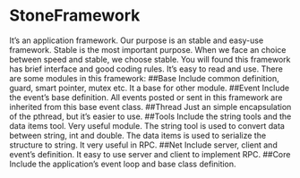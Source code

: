 # StoneFramework
It’s an application framework. Our purpose is an stable and easy-use framework.
Stable is the most important purpose. When we face an choice between speed and stable, we choose stable.
You will found this framework has brief interface and good coding rules. It’s easy to read and use.
There are some modules in this framework:
##Base
Include common definition, guard, smart pointer, mutex etc.
It a base for other module.
##Event
Include the event’s base definition. All events posted or sent in this framework are inherited from this base event class.
##Thread
Just an simple encapsulation of the pthread, but it’s easier to use.
##Tools
Include the string tools and the data items tool. Very useful module.
The string tool is used to convert data between string, int and double.
The data items is used to serialize the structure to string. It very useful in RPC.
##Net
Include server, client and event’s definition.
It easy to use server and client to implement RPC.
##Core
Include the application’s event loop and base class definition.
